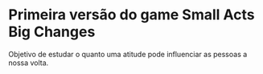 # Primeira versão do game Small Acts Big Changes

Objetivo de estudar o quanto uma atitude pode influenciar as pessoas a nossa volta.

